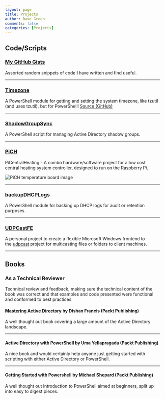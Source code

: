 ```yaml
---
layout: page
title: Projects
author: Dave Green
comments: false
categories: [Projects]
---
```


## Code/Scripts

### [My GitHub Gists](https://gist.github.com/davegreen)

Assorted random snippets of code I have written and find useful.

- - -

### [Timezone](https://www.powershellgallery.com/packages/Timezone/)

A PowerShell module for getting and setting the system timezone, like tzutil (and uses tzutil), but for PowerShell! [Source (GitHub)](https://github.com/davegreen/PowerShell/tree/master/Modules/Timezone)

- - -

### [ShadowGroupSync](https://github.com/davegreen/shadowGroupSync)

A PowerShell script for managing Active Directory shadow groups.

- - -

### [PiCH](https://github.com/davegreen/PiCH.git)

PiCentralHeating - A combo hardware/software project for a low cost central heating system controller, designed to run on the Raspberry Pi.

![PiCH temperature board image](../assets/img/2013tempboard1.jpg)

- - -

### [backupDHCPLogs](https://github.com/davegreen/backupDhcpLogs.git)

A PowerShell module for backing up DHCP logs for audit or retention purposes.

- - -

### [UDPCastFE](https://github.com/davegreen/udpcastFE.git)

A personal project to create a flexible Microsoft Windows frontend to the [udpcast](http://udpcast.linux.lu) project for multicasting files or folders to client machines.

- - -

## Books

### As a Technical Reviewer

Technical review and feedback, making sure the technical content of the book was correct and that examples and code presented were functional and conformed to best practices.

#### [Mastering Active Directory](https://www.packtpub.com/networking-and-servers/mastering-active-directory) by Dishan Francis (Packt Publishing)

A well thought out book covering a large amount of the Active Directory landscape.

- - -

#### [Active Directory with PowerShell](https://www.packtpub.com/networking-and-servers/active-directory-powershell) by Uma Yellapragada (Packt Publishing)

A nice book and would certainly help anyone just getting started with scripting with either Active Directory or PowerShell.

- - -

#### [Getting Started with Powershell](https://www.packtpub.com/networking-and-servers/getting-started-powershell) by Michael Shepard (Packt Publishing)

A well thought out introduction to PowerShell aimed at beginners, split up into easy to digest pieces.
